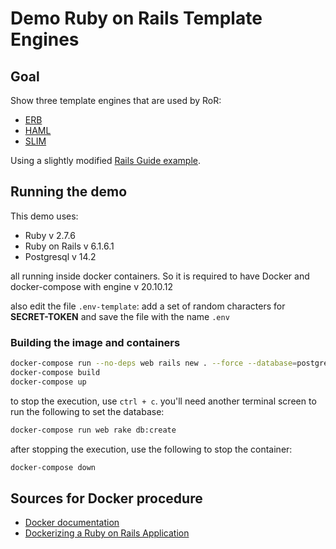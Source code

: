 # Demo Ruby on Rails Template Engines

## Goal
Show three template engines that are used by RoR:
- [ERB](https://guides.rubyonrails.org/layouts_and_rendering.html)
- [HAML](https://haml.info/)
- [SLIM](http://slim-lang.com/)

Using a slightly modified [Rails Guide example](https://guides.rubyonrails.org/v6.1/getting_started.html).

## Running the demo
This demo uses:
- Ruby v 2.7.6
- Ruby on Rails v 6.1.6.1
- Postgresql v 14.2

all running inside docker containers. So it is required to have Docker and docker-compose with engine v 20.10.12

also edit the file `.env-template`:
add a set of random characters for **SECRET-TOKEN** and save the file with the name `.env`

### Building the image and containers
```zsh
docker-compose run --no-deps web rails new . --force --database=postgresql
docker-compose build
docker-compose up
```
to stop the execution, use `ctrl + c`.
you'll need another terminal screen to run the following to set the database:
```zsh
docker-compose run web rake db:create
```
after stopping the execution, use the following to stop the container:
```zsh
docker-compose down
```

## Sources for Docker procedure
- [Docker documentation](https://docs.docker.com/samples/rails/)
- [Dockerizing a Ruby on Rails Application](https://semaphoreci.com/community/tutorials/dockerizing-a-ruby-on-rails-application)
